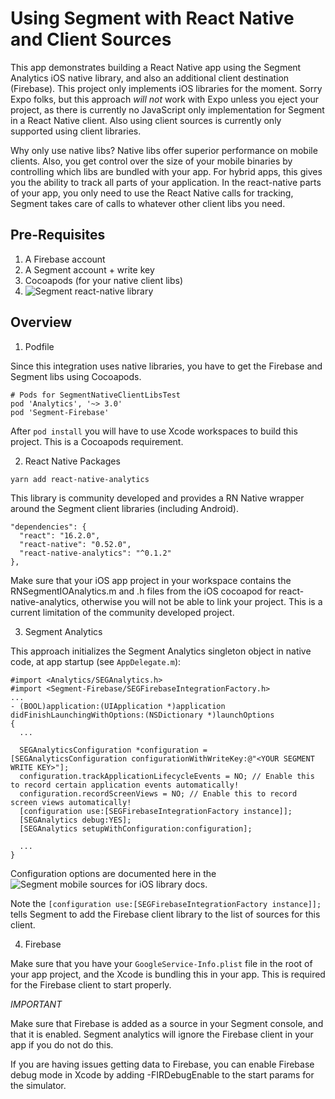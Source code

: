 # Using Segment with React Native and Client Sources

This app demonstrates building a React Native app using the Segment Analytics iOS native library, and also an additional client destination (Firebase).  This project only implements iOS libraries for the moment.  Sorry Expo folks, but this approach *will not* work with Expo unless you eject your project, as there is currently no JavaScript only implementation for Segment in a React Native client.  Also using client sources is currently only supported using client libraries.

Why only use native libs?  Native libs offer superior performance on mobile clients.  Also, you get control over the size of your mobile binaries by controlling which libs are bundled with your app.  For hybrid apps, this gives you the ability to track all parts of your application. In the react-native parts of your app, you only need to use the React Native calls for tracking, Segment takes care of calls to whatever other client libs you need.

## Pre-Requisites

1. A Firebase account
2. A Segment account + write key
3. Cocoapods (for your native client libs)
4. ![Segment react-native library](https://github.com/tonyxiao/react-native-analytics)

## Overview

1. Podfile

Since this integration uses native libraries, you have to get the Firebase and Segment libs using Cocoapods.

```
# Pods for SegmentNativeClientLibsTest
pod 'Analytics', '~> 3.0'
pod 'Segment-Firebase'
```

After `pod install` you will have to use Xcode workspaces to build this project.  This is a Cocoapods requirement.

2. React Native Packages

`yarn add react-native-analytics`

This library is community developed and provides a RN Native wrapper around the Segment client libraries (including Android).

```
"dependencies": {
  "react": "16.2.0",
  "react-native": "0.52.0",
  "react-native-analytics": "^0.1.2"
},
```

Make sure that your iOS app project in your workspace contains the RNSegmentIOAnalytics.m and .h files from the iOS cocoapod for react-native-analytics, otherwise you will not be able to link your project.  This is a current limitation of the community developed project.

3. Segment Analytics

This approach initializes the Segment Analytics singleton object in native code, at app startup (see `AppDelegate.m`):

```
#import <Analytics/SEGAnalytics.h>
#import <Segment-Firebase/SEGFirebaseIntegrationFactory.h>
...
- (BOOL)application:(UIApplication *)application didFinishLaunchingWithOptions:(NSDictionary *)launchOptions
{
  ...

  SEGAnalyticsConfiguration *configuration = [SEGAnalyticsConfiguration configurationWithWriteKey:@"<YOUR SEGMENT WRITE KEY>"];
  configuration.trackApplicationLifecycleEvents = NO; // Enable this to record certain application events automatically!
  configuration.recordScreenViews = NO; // Enable this to record screen views automatically!
  [configuration use:[SEGFirebaseIntegrationFactory instance]];
  [SEGAnalytics debug:YES];
  [SEGAnalytics setupWithConfiguration:configuration];

  ...
}
```

Configuration options are documented here in the ![Segment mobile sources for iOS](https://segment.com/docs/sources/mobile/ios/) library docs.

Note the `[configuration use:[SEGFirebaseIntegrationFactory instance]];` tells Segment to add the Firebase client library to the list of sources for this client.

4. Firebase

Make sure that you have your `GoogleService-Info.plist` file in the root of your app project, and the Xcode is bundling this in your app.  This is required for the Firebase client to start properly.

*IMPORTANT*

Make sure that Firebase is added as a source in your Segment console, and that it is enabled.  Segment analytics will ignore the Firebase client in your app if you do not do this.

If you are having issues getting data to Firebase, you can enable Firebase debug mode in Xcode by adding -FIRDebugEnable to the start params for the simulator.

